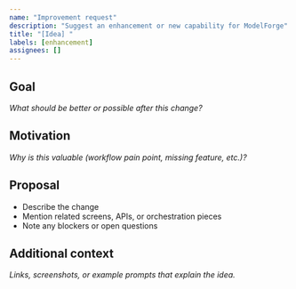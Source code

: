 ```yaml
---
name: "Improvement request"
description: "Suggest an enhancement or new capability for ModelForge"
title: "[Idea] "
labels: [enhancement]
assignees: []
---
```


## Goal
_What should be better or possible after this change?_

## Motivation
_Why is this valuable (workflow pain point, missing feature, etc.)?_

## Proposal
- Describe the change
- Mention related screens, APIs, or orchestration pieces
- Note any blockers or open questions

## Additional context
_Links, screenshots, or example prompts that explain the idea._

